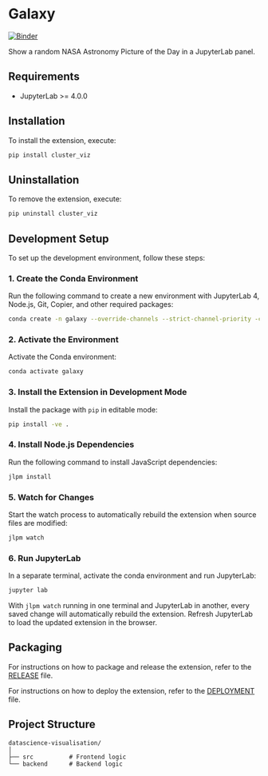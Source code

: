 # Galaxy

[![Binder](https://mybinder.org/badge_logo.svg)](https://mybinder.org/v2/gh/ETH-PEACH-Lab/datascience-visualisation.git/HEAD)

Show a random NASA Astronomy Picture of the Day in a JupyterLab panel.

## Requirements

- JupyterLab >= 4.0.0

## Installation

To install the extension, execute:

```bash
pip install cluster_viz
```

## Uninstallation

To remove the extension, execute:

```bash
pip uninstall cluster_viz
```

## Development Setup

To set up the development environment, follow these steps:

### 1. Create the Conda Environment

Run the following command to create a new environment with JupyterLab 4, Node.js, Git, Copier, and other required packages:

```bash
conda create -n galaxy --override-channels --strict-channel-priority -c conda-forge -c nodefaults jupyterlab=4 nodejs=20 git copier=9 jinja2-time
```

### 2. Activate the Environment

Activate the Conda environment:

```bash
conda activate galaxy
```

### 3. Install the Extension in Development Mode

Install the package with `pip` in editable mode:

```bash
pip install -ve .
```

### 4. Install Node.js Dependencies

Run the following command to install JavaScript dependencies:

```bash
jlpm install
```

### 5. Watch for Changes

Start the watch process to automatically rebuild the extension when source files are modified:

```bash
jlpm watch
```

### 6. Run JupyterLab

In a separate terminal, activate the conda environment and run JupyterLab:

```bash
jupyter lab
```

With `jlpm watch` running in one terminal and JupyterLab in another, every saved change will automatically rebuild the extension. Refresh JupyterLab to load the updated extension in the browser.

## Packaging

For instructions on how to package and release the extension, refer to the [RELEASE](RELEASE.md) file.

For instructions on how to deploy the extension, refer to the [DEPLOYMENT](DEPLOYMENT.md) file.

## Project Structure

```
datascience-visualisation/
│
├── src          # Frontend logic
└── backend      # Backend logic
```
